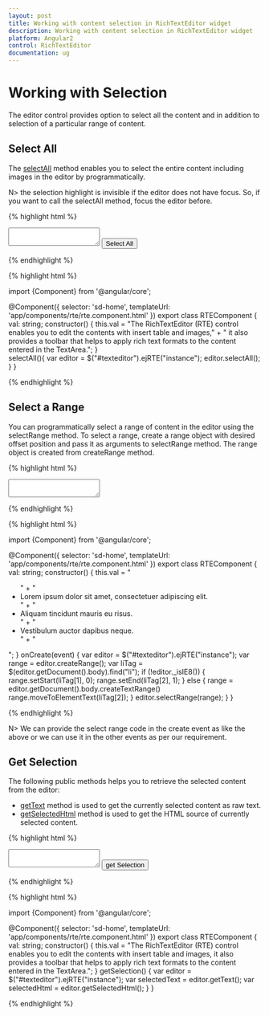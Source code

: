 ```yaml
---
layout: post
title: Working with content selection in RichTextEditor widget
description: Working with content selection in RichTextEditor widget
platform: Angular2
control: RichTextEditor
documentation: ug
---
```

# Working with Selection

The editor control provides option to select all the content and in addition to selection of a particular range of content. 

## Select All 

The [selectAll](http://help.syncfusion.com/api/js/ejrte#methods:selectall) method enables you to select the entire content including images in the editor by programmatically.

N> the selection highlight is invisible if the editor does not have focus. So, if you want to call the selectAll method, focus the editor before.

{% highlight html %}

  <div class="control">
       <textarea id="texteditor" ej-rte [value]="val"></textarea>
       <button (click)="selectAll()">Select All</button>
  </div>

{% endhighlight %}

{% highlight html %}

import {Component} from '@angular/core';

@Component({
  selector: 'sd-home',
  templateUrl: 'app/components/rte/rte.component.html'
})
export class RTEComponent {
    val: string;
    constructor() {
        this.val = "The RichTextEditor (RTE) control enables you to edit the contents with insert table and images," + " it also provides a toolbar that helps to apply rich text formats to the content entered in the TextArea.";
    }  
    selectAll(){
        var editor = $("#texteditor").ejRTE("instance");
        editor.selectAll();
    }
}

{% endhighlight %}

## Select a Range 

You can programmatically select a range of content in the editor using the selectRange method.  To select a range, create a range object with desired offset position and pass it as arguments to selectRange method. The range object is created from createRange method. 

{% highlight html %}

<textarea id="texteditor" ej-rte [value]="val" (create)="onCreate($event)"></textarea>

{% endhighlight %}

{% highlight html %}

import {Component} from '@angular/core';

@Component({
  selector: 'sd-home',
  templateUrl: 'app/components/rte/rte.component.html'
})
export class RTEComponent {
    val: string;
    constructor() {
        this.val = "<ul>" + "<li>Lorem ipsum dolor sit amet, consectetuer adipiscing elit.</li>" + "<li>Aliquam tincidunt mauris eu risus.</li>" + "<li>Vestibulum auctor dapibus neque.</li>" + "</ul>";
    }
    onCreate(event) {
        var editor = $("#texteditor").ejRTE("instance");
        var range = editor.createRange();
        var liTag = $(editor.getDocument().body).find("li");
        if (!editor._isIE8()) {
            range.setStart(liTag[1], 0);
            range.setEnd(liTag[2], 1);
        }
        else {
            range = editor.getDocument().body.createTextRange()
            range.moveToElementText(liTag[2]);
        }
        editor.selectRange(range);
    }
}

{% endhighlight %}

N> We can provide the select range code in the create event as like the above or we can use it in the other events as per our requirement.

## Get Selection

The following public methods helps you to retrieve the selected content from the editor:

* [getText](http://help.syncfusion.com/api/js/ejrte#methods:gettext) method is used to get the currently selected content as raw text.
* [getSelectedHtml](http://help.syncfusion.com/api/js/ejrte#methods:getselectedhtml) method is used to get the HTML source of currently selected content.

{% highlight html %}

  <div class="control">
       <textarea id="texteditor" ej-rte [value]="val"></textarea>
       <button (click)="getSelection()">get Selection</button>
  </div>

{% endhighlight %}

{% highlight html %}

import {Component} from '@angular/core';

@Component({
  selector: 'sd-home',
  templateUrl: 'app/components/rte/rte.component.html'
})
export class RTEComponent {
    val: string;
    constructor() {
        this.val = "The RichTextEditor (RTE) control enables you to edit the contents with insert table and images, it also provides a toolbar that helps to apply rich text formats to the content entered in the TextArea.";
    }
   getSelection() {
    var editor = $("#texteditor").ejRTE("instance");
    var selectedText = editor.getText();
    var selectedHtml = editor.getSelectedHtml();
    }
}

{% endhighlight %}